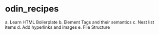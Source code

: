 # odin_recipes

a. Learn HTML Boilerplate 
b. Element Tags and their semantics
c. Nest list items
d. Add hyperlinks and images
e. File Structure 